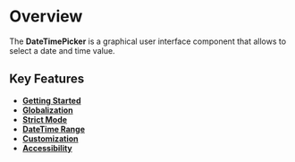 # Overview

The **DateTimePicker** is a graphical user interface component that allows to select a date and time value.

## Key Features

* **[Getting Started](/datetimepicker/getting-started/)**
* **[Globalization](/datetimepicker/globalization/)**
* **[Strict Mode](/datetimepicker/strict-mode/)**
* **[DateTime Range](/datetimepicker/date-time-range/)**
* **[Customization](/datetimepicker/customization/)**
* **[Accessibility](/datetimepicker/accessibility/)**